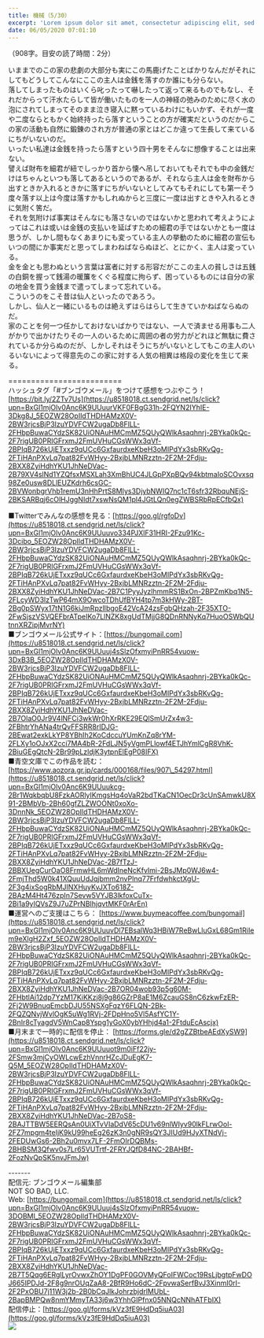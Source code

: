 ```yaml
---
title: 機械（5/30）
excerpt: 'Lorem ipsum dolor sit amet, consectetur adipiscing elit, sed do eiusmod tempor incididunt ut labore et dolore magna aliqua. Praesent elementum facilisis leo vel fringilla est ullamcorper eget. At imperdiet dui accumsan sit amet nulla facilisi morbi tempus.'
date: 06/05/2020 07:01:10
---
```


（908字。目安の読了時間：2分）  
  
いままでのこの家の悲劇の大部分も実にこの馬鹿げたことばかりなんだがそれにしてもどうしてこんなにここの主人は金銭を落すのか誰にも分らない。  
落してしまったものはいくら叱ったって嚇したって返って来るものでもなし、それだからって汗水たらして皆が働いたものを一人の神経の弛みのために尽く水の泡にされてしまってそのまま泣き寝入に黙っているわけにもいかず、それが一度や二度ならともかく始終持ったら落すということの方が確実だというのだからこの家の活動も自然に鍛錬のされ方が普通の家とはどこか違って生長して来ているにちがいないのだ。  
いったい私達は金銭を持ったら落すという四十男をそんなに想像することは出来ない。  
譬えば財布を細君が紐でしっかり首から懐へ吊しておいてもそれでも中の金銭だけはちゃんといつも落してあるというのであるが、それなら主人は金を財布から出すときか入れるときかに落すにちがいないとしてみてもそれにしても第一そう度々落す以上は今度は落すかもしれぬからと三度に一度は出すときや入れるときに気附く筈だ。  
それを気附けば事実はそんなにも落さないのではないかと思われて考えようによってはこれは或いは金銭の支払いを延ばすための細君の手ではないかとも一度は思うが、しかし間もなくあまりにも変っている主人の挙動のために細君の宣伝もいつの間にか事実だと思ってしまわねばならぬほど、とにかく、主人は変っている。  
金を金とも思わぬという言葉は富者に対する形容だがここの主人の貧しさは五銭の白銅を握って銭湯の暖簾をくぐる程度に拘らず、困っているものには自分の家の地金を買う金銭まで遣ってしまって忘れている。  
こういうのをこそ昔は仙人といったのであろう。  
しかし、仙人と一緒にいるものは絶えずはらはらして生きていかねばならぬのだ。  
家のことを何一つ任かしておけないばかりではない、一人で済ませる用事も二人がかりで出かけたりその一人のいるために周囲の者の労力がどれほど無駄に費されているか分らぬのだが、しかしそれはそうにちがいないとしてもこの主人のいるいないによって得意先のこの家に対する人気の相異は格段の変化を生じて来る。  
  
\=========================  
ハッシュタグ「#ブンゴウメール」をつけて感想をつぶやこう！　  
[https://bit.ly/2ZTv7Us](https://u8518018.ct.sendgrid.net/ls/click?upn=BxGl1mjOlv0Anc6K9UUuurVKF0FBgG31h-2FQYN2IYhIE-3Dkg8J_5EOZW28OpIldTHDHAMzX0V-2BW3rjcsBjP3IzuYDVFCW2ugaDb8FlLL-2FHbpBuwaCYdzSK82UiONAuHMCmMZ5QUyQWlkAsaqhnrj-2BYka0kQc-2F7rigUB0PRlGFrxmJ2FmUVHuCGsWWx3qVf-2BPIqB726kUjETxxz9qUCc6GxfaurdxeKbeH3oMIPdYx3sbRKvQg-2FTiHAnPXvLq7pat82FvWHyy-2BxjbLMNRzztn-2F2M-2Fdju-2BXX8ZyiHdhYKU1JhNeDVac-2B79XV4slNd1YZQfsxMSXLah3XmBhUC4JLGpPXpBQv94kbtmaIoSCOvxsq98Ze0usw8DLlEUZKdrh6csGC-2BVWonbgrVhb1remU3nHhPrtS8MIys3DjybNWIQ7nc1cT6sfr32RbquNEjS-2BKSARBqj6cOlHJggNIdt7xswNsQM1pl4JGtLQn0egZWBSRbRpECfbQx)  
  
■Twitterでみんなの感想を見る：[https://goo.gl/rgfoDv](https://u8518018.ct.sendgrid.net/ls/click?upn=BxGl1mjOlv0Anc6K9UUuuvo334PJXlF31HRI-2Fzu91Kc-3Dcibo_5EOZW28OpIldTHDHAMzX0V-2BW3rjcsBjP3IzuYDVFCW2ugaDb8FlLL-2FHbpBuwaCYdzSK82UiONAuHMCmMZ5QUyQWlkAsaqhnrj-2BYka0kQc-2F7rigUB0PRlGFrxmJ2FmUVHuCGsWWx3qVf-2BPIqB726kUjETxxz9qUCc6GxfaurdxeKbeH3oMIPdYx3sbRKvQg-2FTiHAnPXvLq7pat82FvWHyy-2BxjbLMNRzztn-2F2M-2Fdju-2BXX8ZyiHdhYKU1JhNeDVac-2B7C1PyyJyzlhmmRS1BxOn-2BPZmKbq1N5-2FLcyWD3lzTwP64mX9OwcoTDhUfBYH4tp7m3kHWy-2BT-2Bg0pSWyx17tN1G6kiJmRpzlIbgoE42VcA24zsFgbQHzah-2F35XTO-2FwSjszVSVQEFbrATpeIKo7LlNZK8xgUdTMjjG8QDnRNNyKq7HuoOSWbQUtnnXRZipjMvrNY)  
■ブンゴウメール公式サイト：[https://bungomail.com](https://u8518018.ct.sendgrid.net/ls/click?upn=BxGl1mjOlv0Anc6K9UUuuj4sSlzOfxmyiPnRR54vuow-3DxB3B_5EOZW28OpIldTHDHAMzX0V-2BW3rjcsBjP3IzuYDVFCW2ugaDb8FlLL-2FHbpBuwaCYdzSK82UiONAuHMCmMZ5QUyQWlkAsaqhnrj-2BYka0kQc-2F7rigUB0PRlGFrxmJ2FmUVHuCGsWWx3qVf-2BPIqB726kUjETxxz9qUCc6GxfaurdxeKbeH3oMIPdYx3sbRKvQg-2FTiHAnPXvLq7pat82FvWHyy-2BxjbLMNRzztn-2F2M-2Fdju-2BXX8ZyiHdhYKU1JhNeDVac-2B7OlaO0Jr9V4lNFCi3wkWr0hXrRKE29EQlSmUrZx4w3-2FBhtrYhANa4trQvFFSRR8rIDJG-2BEwat2exkLkYP8YBhIh2KoCdccuYUmKnZq8rYM-2FLXy1oOJxX2cci7MA4bR-2FdLJN5yVgmPLlowf4ETJhYmlCgR8VhK-2BiuGEgQtcN-2Br99pLzldjK3ytpnElEgP08IFX)  
■青空文庫でこの作品を読む：[https://www.aozora.gr.jp/cards/000168/files/907\_54297.html](https://u8518018.ct.sendgrid.net/ls/click?upn=BxGl1mjOlv0Anc6K9UUuukcg-2Br1WqkbqbU8FzkAORlyIKmgsHq4oVaR2bdTKaCN1OecDr3cUnSAmwkU8X91-2BMbVb-2Bh60gfZLZWOONt0xoXo-3DnnNk_5EOZW28OpIldTHDHAMzX0V-2BW3rjcsBjP3IzuYDVFCW2ugaDb8FlLL-2FHbpBuwaCYdzSK82UiONAuHMCmMZ5QUyQWlkAsaqhnrj-2BYka0kQc-2F7rigUB0PRlGFrxmJ2FmUVHuCGsWWx3qVf-2BPIqB726kUjETxxz9qUCc6GxfaurdxeKbeH3oMIPdYx3sbRKvQg-2FTiHAnPXvLq7pat82FvWHyy-2BxjbLMNRzztn-2F2M-2Fdju-2BXX8ZyiHdhYKU1JhNeDVac-2B7fTzJ-2BBXUegCurOaO8FrmwHL6mWdIneNcKfvImi-2BsJMp0WJ6w4-2FmjThd5W0k41XQuuUdJqjbmm2nvPlnq77FrfdwhkctXgU-2F3g4ixSogRbMJINXHuyKvJXTo618Z-2BAzM4Ht476zpIn7Sevw5VYJB3lkfoxCuTx-2Bi1a9yIQVsZ9J7uZPrNBIhjqvtMKF0rArEn)  
■運営へのご支援はこちら： [https://www.buymeacoffee.com/bungomail](https://u8518018.ct.sendgrid.net/ls/click?upn=BxGl1mjOlv0Anc6K9UUuuvDl7EBsalWq3HBiW7ReBwLluGxL68Gm1RiIem9eXlgH2Zxf_5EOZW28OpIldTHDHAMzX0V-2BW3rjcsBjP3IzuYDVFCW2ugaDb8FlLL-2FHbpBuwaCYdzSK82UiONAuHMCmMZ5QUyQWlkAsaqhnrj-2BYka0kQc-2F7rigUB0PRlGFrxmJ2FmUVHuCGsWWx3qVf-2BPIqB726kUjETxxz9qUCc6GxfaurdxeKbeH3oMIPdYx3sbRKvQg-2FTiHAnPXvLq7pat82FvWHyy-2BxjbLMNRzztn-2F2M-2Fdju-2BXX8ZyiHdhYKU1JhNeDVac-2B7OR04wob93p5g60M-2FHbtlAi12dp7YzM17KiKKzj8j9g86GZrP8aE1M6ZcauGS8nC6zkwFzER-2Fj2W9BnuqEmcbDJU55NSXgFqzY6FLQN-2Bk-2FQZQNvjWvlOgK5uWg1RVj-2FDpHno5Vl5AsfYC1Y-2BnIr8cTyagdV5WnCap8Yspg1yGoX0ybYHhjd4a1-2FtduEcAscjx)  
■月末まで一時的に配信を停止： [https://forms.gle/d2gZZBtbeAEdXySW9](https://u8518018.ct.sendgrid.net/ls/click?upn=BxGl1mjOlv0Anc6K9UUuuot9m0iFf22jy-2FSmw3mjCyOWLcwEzhVnnrHZcJDuEgK7-Q5M_5EOZW28OpIldTHDHAMzX0V-2BW3rjcsBjP3IzuYDVFCW2ugaDb8FlLL-2FHbpBuwaCYdzSK82UiONAuHMCmMZ5QUyQWlkAsaqhnrj-2BYka0kQc-2F7rigUB0PRlGFrxmJ2FmUVHuCGsWWx3qVf-2BPIqB726kUjETxxz9qUCc6GxfaurdxeKbeH3oMIPdYx3sbRKvQg-2FTiHAnPXvLq7pat82FvWHyy-2BxjbLMNRzztn-2F2M-2Fdju-2BXX8ZyiHdhYKU1JhNeDVac-2B7oS8-2BAJTTBW5EERQsAn0UiXTvVIaDdV65cDU1v69nlWIyv90lkFLrwOol-2FZ7mpgm4teIjK9kU99heEg26zK3n0gNR9sQY3JIUd9HJyXTNdVj-2FEDUwGs6-2Bh2u0mvx7LF-2FmOIrDQBMs-2BHBSM3Qfwv0s7Lr65VUTrtf-2FRYJQfD84NC-2BAHBf-2FozNvQpSK5nvJFmJw)  
  
\-------  
配信元: ブンゴウメール編集部  
NOT SO BAD, LLC.  
Web: [https://bungomail.com](https://u8518018.ct.sendgrid.net/ls/click?upn=BxGl1mjOlv0Anc6K9UUuuj4sSlzOfxmyiPnRR54vuow-3DOBMI_5EOZW28OpIldTHDHAMzX0V-2BW3rjcsBjP3IzuYDVFCW2ugaDb8FlLL-2FHbpBuwaCYdzSK82UiONAuHMCmMZ5QUyQWlkAsaqhnrj-2BYka0kQc-2F7rigUB0PRlGFrxmJ2FmUVHuCGsWWx3qVf-2BPIqB726kUjETxxz9qUCc6GxfaurdxeKbeH3oMIPdYx3sbRKvQg-2FTiHAnPXvLq7pat82FvWHyy-2BxjbLMNRzztn-2F2M-2Fdju-2BXX8ZyiHdhYKU1JhNeDVac-2B7T5Qqg6ERglLyrOvwxZhOY1DgPF0GOVMyQFoIFWCoc19RsLjbgtpFwDOJ665IPDJd-2F8g9nrOUqZaA8-2BfR9Ho6dC-2FpvwaSerfBvJ3XinmI0rI-2F2PxOBU7j11W3j2b-2B0bCqJlkJohrzbjdrlMUbL-2BapBMPQw8nmYMmyTA33j6w3YhhGIPfnx05NNQcNNhATFbIX)  
配信停止：[https://goo.gl/forms/kVz3fE9HdDq5iuA03](https://goo.gl/forms/kVz3fE9HdDq5iuA03)  
![](https://u8518018.ct.sendgrid.net/wf/open?upn=ypZaqTjaYrwJSsa-2BLe7H7RcvxSux8rtM6dMtnptkxLQMLiJbmQ03whDMSt9-2BvxM-2BKE6ujadHWCHS-2FYDUUXrKB1ko48yvbyCc0cRihB-2Fp5Bay9wjnwFFFSOMUGZ1XsQFLSJ4QNgnYpHSoY6DhBsiT-2BxVVjwheGdaHBqbtKgA48oTASyMAxAk5-2FblH07bvOB2Cc2TBgDTyJM7PDfyQPu-2BBr88aIep7XGfPpawkSxFOxXC0NNnpLumTccD9BPD8so1JyTfQkl8Xk9Z-2Fo9LZ1unf3ZBktgZUpdbxztlD6Yngnwhb8ahDf0gjD-2Flp4K9-2Bn-2BjAQCNuSw6Gkrsjt33IqQNQX4m7CAZmZXQ3zD2Iyhhp-2FUC2HmZg3DNnAkW4mcEp-2BuQh7fE7dIyz2AtB2W4IbteMtBZMuVqxACS-2BsccRQb4SUW3ARQlRWd8Dbjjd41i-2FOcvRO4pRy2K3rHcXuiiXI44H0Q-3D-3D)